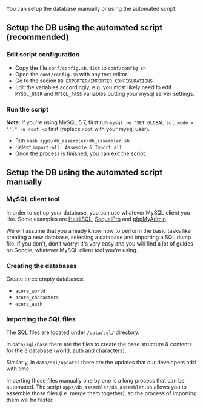 You can setup the database manually or using the automated script.

## Setup the DB using the automated script (recommended)

### Edit script configuration

- Copy the file `conf/config.sh.dist` to `conf/config.sh`
- Open the `conf/config.sh` with any text editor
- Go to the secion `DB EXPORTER/IMPORTER CONFIGURATIONS`
- Edit the variables accordingly, e.g. you most likely need to edit `MYSQL_USER` and `MYSQL_PASS` variables putting your mysql server settings.

### Run the script

**Note**: if you're using MySQL 5.7, first run `mysql -e "SET GLOBAL sql_mode = '';" -u root -p` first (replace `root` with your mysql user).

- Run `bash apps/db_assembler/db_assembler.sh`
- Select `import-all: Assemble & Import all`
- Once the process is finished, you can exit the script.

##  Setup the DB using the automated script manually

### MySQL client tool

In order to set up your database, you can use whatever MySQL client you like. Some examples are [HeidiSQL](http://www.heidisql.com/download.php), [SequelPro](http://www.sequelpro.com/) and [phpMyAdmin](https://www.phpmyadmin.net/).

We will assume that you already know how to perform the basic tasks like creating a new database, selecting a database and importing a SQL dump file. If you don't, don't worry: it's very easy and you will find a lot of guides on Google, whatever MySQL client tool you're using.

### Creating the databases

Create three empty databases:

- `acore_world`
- `acore_characters`
- `acore_auth`


### Importing the SQL files

The SQL files are located under `/data/sql/` directory.

In `data/sql/base` there are the files to create the base structure & contents for the 3 database (world, auth and characters).

Similarly, in `data/sql/updates` there are the updates that our developers add with time.

Importing those files manually one by one is a long process that can be automated. The script `apps/db_assembler/db_assembler.sh` allows you to assemble those files (i.e. merge them together), so the process of importing them will be faster.
